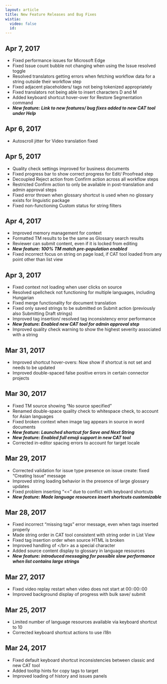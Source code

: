 ```yaml
---
layout: article
title: New Feature Releases and Bug Fixes
wistia:
  video: false
  id:
---
```



## Apr 7, 2017

* Fixed performance issues for Microsoft Edge
* Fixed Issue count bubble not changing when using the Issue resolved toggle
* Resolved translators getting errors when fetching workflow data for a string outside their workflow step
* Fixed adjacent placeholders/ tags not being tokenized appropriately
* Fixed translators not being able to insert characters D and M
* Added keyboard shortcut hover-over for Restore Segmentation command
* ***New feature: Link to new features/ bug fixes added to new CAT tool under Help***

## Apr 6, 2017

* Autoscroll jitter for Video translation fixed

## Apr 5, 2017

* Quality check settings improved for business documents
* Fixed progress bar to show correct progress for Edit/ Proofread step
* Decoupled Reject action from Confirm action across all workflow steps
* Restricted Confirm action to only be available in post-translation and admin approval steps
* Fixed error thrown when glossary shortcut is used when no glossary exists for linguistic package
* Fixed non-functioning Custom status for string filters

## Apr 4, 2017

* Improved memory management for context
* Formatted TM results to be the same as Glossary search results
* Reviewer can submit content, even if it is locked from editing
* ***New feature: 100% TM match pre-population enabled***
* Fixed incorrect focus on string on page load, if CAT tool loaded from any point other than list view

## Apr 3, 2017

* Fixed context not loading when user clicks on source
* Resolved spellcheck not functioning for multiple languages, including Hungarian
* Fixed merge functionality for document translation
* Fixed only saved strings to be submitted on Submit action (previously also Submitting Draft strings)
* Improved tag insertion/ resolved tag inconsistency error performance
* ***New feature: Enabled new CAT tool for admin approval step***
* Improved quality check warning to show the highest severity associated with a string

## Mar 31, 2017

* Improved shortcut hover-overs: Now show if shortcut is not set and needs to be updated
* Improved double-spaced false positive errors in certain connector projects

## Mar 30, 2017

* Fixed TM source showing “No source specified”
* Renamed double-space quality check to whitespace check, to account for Asian languages
* Fixed broken context when image tag appears in source in word documents
* ***New feature: Launched shortcut for Save and Next String***
* ***New feature: Enabled full emoji support in new CAT tool***
* Corrected in-editor spacing errors to account for target locale

## Mar 29, 2017

* Corrected validation for issue type presence on issue create: fixed “Creating Issue” message
* Improved string loading behavior in the presence of large glossary updates
* Fixed problem inserting “&lt;&lt;” due to conflict with keyboard shortcuts
* ***New feature: Made language resources insert shortcuts customizable***

## Mar 28, 2017

* Fixed incorrect “missing tags” error message, even when tags inserted properly
* Made string order in CAT tool consistent with string order in List View
* Fixed tag insertion order when source HTML is broken
* Improved handling of &lt;/br&gt; as a special character
* Added source content display to glossary in language resources
* ***New feature: introduced messaging for possible slow performance when list contains large strings***

## Mar 27, 2017

* Fixed video replay restart when video does not start at 00::00::00
* Improved background display of progress with bulk save/ submit

## Mar 25, 2017

* Limited number of language resources available via keyboard shortcut to 10
* Corrected keyboard shortcut actions to use i18n

## Mar 24, 2017

* Fixed default keyboard shortcut inconsistencies between classic and new CAT tool
* Added tooltip hints for copy tags to target
* Improved loading of history and issues panels